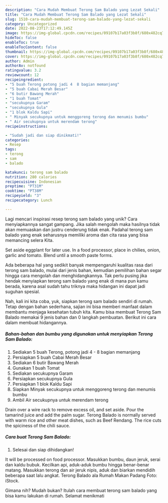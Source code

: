 ```yaml
---
description: "Cara Mudah Membuat Terong Sam Balado yang Lezat Sekali"
title: "Cara Mudah Membuat Terong Sam Balado yang Lezat Sekali"
slug: 1510-cara-mudah-membuat-terong-sam-balado-yang-lezat-sekali
category: Uncategorized
date: 2022-08-23T17:12:49.145Z
image: https://img-global.cpcdn.com/recipes/09107b17a03f3b8f/680x482cq70/terong-sam-balado-foto-resep-utama.jpg
hideToc: false
enableToc: true
enableTocContent: false
thumbnail: https://img-global.cpcdn.com/recipes/09107b17a03f3b8f/680x482cq70/terong-sam-balado-foto-resep-utama.jpg
cover: https://img-global.cpcdn.com/recipes/09107b17a03f3b8f/680x482cq70/terong-sam-balado-foto-resep-utama.jpg
author: Admin
authorAv: notfound
ratingvalue: 3.2
reviewcount: 12
recipeingredient:
- "5 buah Terong potong jadi 4  8 bagian memanjang"
- "5 buah Cabai Merah Besar"
- "6 butir Bawang Merah"
- "1 buah Tomat"
- "secukupnya Garam"
- "secukupnya Gula"
- "1 blok Kaldu Sapi"
- " Minyak secukupnya untuk menggoreng terong dan menumis bumbu"
- " Air secukupnya untuk merendam terong"
recipeinstructions:

- "Sudah jadi dan siap dinikmati!"
categories:
- Resep
tags:
- terong
- sam
- balado

katakunci: terong sam balado 
nutrition: 280 calories
recipecuisine: Indonesian
preptime: "PT31M"
cooktime: "PT38M"
recipeyield: "3"
recipecategory: Lunch

---
```





Lagi mencari inspirasi resep terong sam balado yang unik? Cara menyiapkannya sangat gampang. Jika salah mengolah maka hasilnya tidak akan memuaskan dan justru cenderung tidak enak. Padahal terong sam balado yang enak seharusnya memiliki aroma dan cita rasa yang bisa memancing selera Kita.





Set aside eggplant for later use. In a food processor, place in chilies, onion, garlic and tomato. Blend until a smooth paste forms.

Ada beberapa hal yang sedikit banyak mempengaruhi kualitas rasa dari terong sam balado, mulai dari jenis bahan, kemudian pemilihan bahan segar hingga cara mengolah dan menghidangkannya. Tak perlu pusing jika hendak menyiapkan terong sam balado yang enak di mana pun kamu berada, karena asal sudah tahu triknya maka hidangan ini dapat jadi suguhan spesial.






Nah, kali ini kita coba, yuk, siapkan terong sam balado sendiri di rumah. Tetap dengan bahan sederhana, sajian ini bisa memberi manfaat dalam membantu menjaga kesehatan tubuh kita. Kamu bisa membuat Terong Sam Balado memakai 9 jenis bahan dan 0 langkah pembuatan. Berikut ini cara dalam membuat hidangannya.

<!--inarticleads1-->

##### Bahan-bahan dan bumbu yang digunakan untuk menyiapkan Terong Sam Balado:

1. Sediakan 5 buah Terong, potong jadi 4 - 8 bagian memanjang
1. Persiapkan 5 buah Cabai Merah Besar
1. Sediakan 6 butir Bawang Merah
1. Gunakan 1 buah Tomat
1. Sediakan secukupnya Garam
1. Persiapkan secukupnya Gula
1. Persiapkan 1 blok Kaldu Sapi
1. Siapkan  Minyak secukupnya untuk menggoreng terong dan menumis bumbu
1. Ambil  Air secukupnya untuk merendam terong


Drain over a wire rack to remove excess oil, and set aside. Pour the tamarind juice and add the palm sugar. Terong Balado is normally served with warm rice and other meat dishes, such as Beef Rendang. The rice cuts the spiciness of the chili sauce. 

<!--inarticleads2-->

##### Cara buat Terong Sam Balado:


1. Selesai dan siap dihidangkan!

It will be processed on food processor. Masukkan bumbu, daun jeruk, serai dan kaldu bubuk. Kecilkan api, aduk-aduk bumbu hingga benar-benar matang. Masukkan terong dan air jeruk nipis, aduk dan biarkan mendidih beberapa saat lalu angkat. Terong Balado ala Rumah Makan Padang Foto: iStock. 

Gimana nih? Mudah bukan? Itulah cara membuat terong sam balado yang bisa kamu lakukan di rumah. Selamat menikmati
